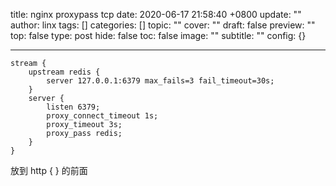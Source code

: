 title: nginx proxypass tcp
date: 2020-06-17 21:58:40 +0800
update: ""
author: linx
tags: []
categories: []
topic: ""
cover: ""
draft: false
preview: ""
top: false
type: post
hide: false
toc: false
image: ""
subtitle: ""
config: {}


---



```nginx
stream {
    upstream redis {
        server 127.0.0.1:6379 max_fails=3 fail_timeout=30s; 
    }
    server {
        listen 6379;
        proxy_connect_timeout 1s;
        proxy_timeout 3s;
        proxy_pass redis;
    }
}
```

放到 http { } 的前面
